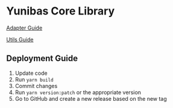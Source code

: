 # Yunibas Core Library

[Adapter Guide](./src/adapters/README.md)

[Utils Guide](./src/utils/README.md)

## Deployment Guide

1.  Update code
1.  Run `yarn build`
1.  Commit changes
1.  Run `yarn version:patch` or the appropriate version
1.  Go to GitHub and create a new release based on the new tag
